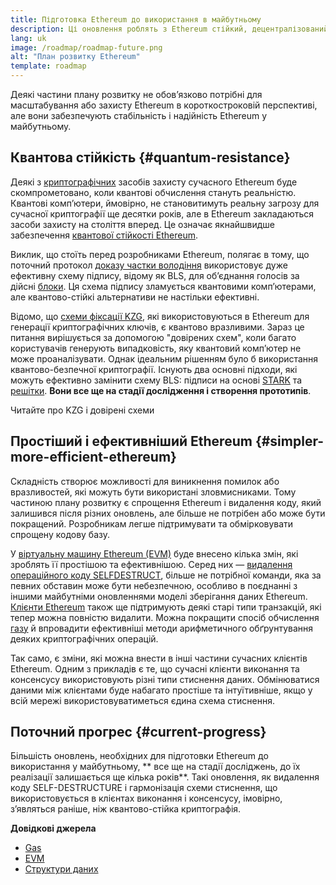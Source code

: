 ```yaml
---
title: Підготовка Ethereum до використання в майбутньому
description: Ці оновлення роблять з Ethereum стійкий, децентралізований базовий рівень для використання в майбутньому, яким би воно не було.
lang: uk
image: /roadmap/roadmap-future.png
alt: "План розвитку Ethereum"
template: roadmap
---
```


Деякі частини плану розвитку не обов’язково потрібні для масштабування або захисту Ethereum в короткостроковій перспективі, але вони забезпечують стабільність і надійність Ethereum у майбутньому.

## Квантова стійкість {#quantum-resistance}

Деякі з [криптографічних](/glossary/#cryptography) засобів захисту сучасного Ethereum буде скомпрометовано, коли квантові обчислення стануть реальністю. Квантові комп’ютери, ймовірно, не становитимуть реальну загрозу для сучасної криптографії ще десятки років, але в Ethereum закладаються засоби захисту на століття вперед. Це означає якнайшвидше забезпечення [квантової стійкості Ethereum](https://consensys.net/blog/developers/how-will-quantum-supremacy-affect-blockchain/).

Виклик, що стоїть перед розробниками Ethereum, полягає в тому, що поточний протокол [доказу частки володіння](/glossary/#pos) використовує дуже ефективну схему підпису, відому як BLS, для об’єднання голосів за дійсні [блоки](/glossary/#block). Ця схема підпису зламується квантовими комп’ютерами, але квантово-стійкі альтернативи не настільки ефективні.

Відомо, що [схеми фіксації KZG](/roadmap/danksharding/#what-is-kzg), які використовуються в Ethereum для генерації криптографічних ключів, є квантово вразливими. Зараз це питання вирішується за допомогою "довірених схем", коли багато користувачів генерують випадковість, яку квантовий комп’ютер не може проаналізувати. Однак ідеальним рішенням було б використання квантово-безпечної криптографії. Існують два основні підходи, які можуть ефективно замінити схему BLS: підписи на основі [STARK](https://hackmd.io/@vbuterin/stark_aggregation) та [решітки](https://medium.com/asecuritysite-when-bob-met-alice/so-what-is-lattice-encryption-326ac66e3175). **Вони все ще на стадії дослідження і створення прототипів**.

<ButtonLink variant="outline-color" to="/roadmap/danksharding#what-is-kzg"> Читайте про KZG і довірені схеми</ButtonLink>

## Простіший і ефективніший Ethereum {#simpler-more-efficient-ethereum}

Складність створює можливості для виникнення помилок або вразливостей, які можуть бути використані зловмисниками. Тому частиною плану розвитку є спрощення Ethereum і видалення коду, який залишився після різних оновлень, але більше не потрібен або може бути покращений. Розробникам легше підтримувати та обмірковувати спрощену кодову базу.

У [віртуальну машину Ethereum (EVM)](/developers/docs/evm) буде внесено кілька змін, які зроблять її простішою та ефективнішою. Серед них — [видалення операційного коду SELFDESTRUCT](https://hackmd.io/@vbuterin/selfdestruct), більше не потрібної команди, яка за певних обставин може бути небезпечною, особливо в поєднанні з іншими майбутніми оновленнями моделі зберігання даних Ethereum. [Клієнти Ethereum](/glossary/#consensus-client) також ще підтримують деякі старі типи транзакцій, які тепер можна повністю видалити. Можна покращити спосіб обчислення [газу](/glossary/#gas) й впровадити ефективніші методи арифметичного обґрунтування деяких криптографічних операцій.

Так само, є зміни, які можна внести в інші частини сучасних клієнтів Ethereum. Одним з прикладів є те, що сучасні клієнти виконання та консенсусу використовують різні типи стиснення даних. Обмінюватися даними між клієнтами буде набагато простіше та інтуїтивніше, якщо у всій мережі використовуватиметься єдина схема стиснення.

## Поточний прогрес {#current-progress}

Більшість оновлень, необхідних для підготовки Ethereum до використання у майбутньому, ** все ще на стадії досліджень, до їх реалізації залишається ще кілька років**. Такі оновлення, як видалення коду SELF-DESTRUCTURE і гармонізація схеми стиснення, що використовується в клієнтах виконання і консенсусу, імовірно, з’являться раніше, ніж квантово-стійка криптографія.

**Довідкові джерела**

- [Gas](/developers/docs/gas)
- [EVM](/developers/docs/evm)
- [Структури даних](/developers/docs/data-structures-and-encoding)
